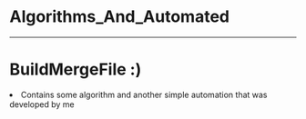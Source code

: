 # Algorithms_And_Automated
<hr/>

#  BuildMergeFile :)

<li>Contains some algorithm and another simple automation that was developed by me</li>

